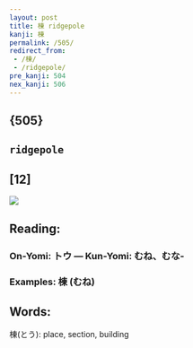 ```yaml
---
layout: post
title: 棟 ridgepole
kanji: 棟
permalink: /505/
redirect_from:
 - /棟/
 - /ridgepole/
pre_kanji: 504
nex_kanji: 506
---
```


## {505}

## `ridgepole`

## [12]

<div class="stroke"><img src="E6A39F.png" /></div>

## Reading:

### On-Yomi: トウ &mdash; Kun-Yomi: むね、むな-

### Examples: 棟 (むね)

## Words:

棟(とう): place, section, building
